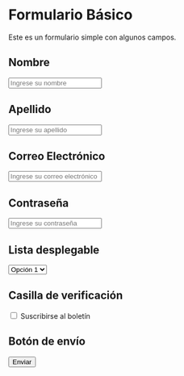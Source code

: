 # Formulario Básico

Este es un formulario simple con algunos campos.

## Nombre
<input type="text" id="nombre" name="nombre" placeholder="Ingrese su nombre">

## Apellido
<input type="text" id="apellido" name="apellido" placeholder="Ingrese su apellido">

## Correo Electrónico
<input type="email" id="email" name="email" placeholder="Ingrese su correo electrónico">

## Contraseña
<input type="password" id="password" name="password" placeholder="Ingrese su contraseña">

## Lista desplegable
<select id="opciones" name="opciones">
  <option value="opcion1">Opción 1</option>
  <option value="opcion2">Opción 2</option>
  <option value="opcion3">Opción 3</option>
</select>

## Casilla de verificación
<input type="checkbox" id="suscripcion" name="suscripcion">
<label for="suscripcion">Suscribirse al boletín</label>

## Botón de envío
<button type="submit">Enviar</button>
